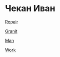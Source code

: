 # Чекан  Иван 

 [Repair](ivanchekan.github.io/repair/)
 
 [Granit](https://ivanchekan.github.io/GRANIT/)
 
 [Man](https://ivanchekan.github.io/MAN/)
 
 [Work](https://ivanchekan.github.io/work/)
 
 
